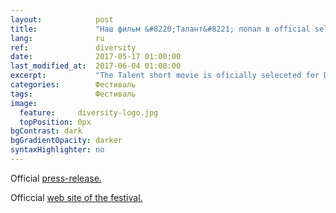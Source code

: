 ```yaml
---
layout:            post
title:             "Наш фильм &#8220;Талант&#8221; попал в official selection фестиваля Diversity in Cannes"
lang:              ru
ref:               diversity
date:              2017-05-17 01:00:00
last_modified_at:  2017-06-04 01:00:00
excerpt:           "The Talent short movie is oficially seleceted for Diversity in Cannes showcase."
categories:        Фестиваль
tags:              Фестиваль
image:
  feature:     diversity-logo.jpg
  topPosition: 0px
bgContrast: dark
bgGradientOpacity: darker
syntaxHighlighter: no
---
```

Official <a href="http://mailchi.mp/f9cab0590759/2017diversityincannesofficialselectionsupdated1">press-release.</a>

Officcial <a href="http://diversityincannes.com/">web site of the festival.</a>

<div class="img img--fullContainer img--14xLeading" style="background-image: url({{ site.baseurl_posts_img }}diversity-photo.jpg);"></div>
